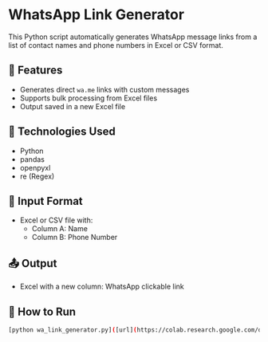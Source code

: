 # WhatsApp Link Generator

This Python script automatically generates WhatsApp message links from a list of contact names and phone numbers in Excel or CSV format.

## 📌 Features
- Generates direct `wa.me` links with custom messages
- Supports bulk processing from Excel files
- Output saved in a new Excel file

## 🧰 Technologies Used
- Python
- pandas
- openpyxl
- re (Regex)

## 📝 Input Format
- Excel or CSV file with:
  - Column A: Name
  - Column B: Phone Number

## 📤 Output
- Excel with a new column: WhatsApp clickable link

## 🚀 How to Run
```bash
[python wa_link_generator.py]([url](https://colab.research.google.com/drive/1eyCOepQf-lEznhM0PHXzrGlzI87tNhef?usp=sharing))
